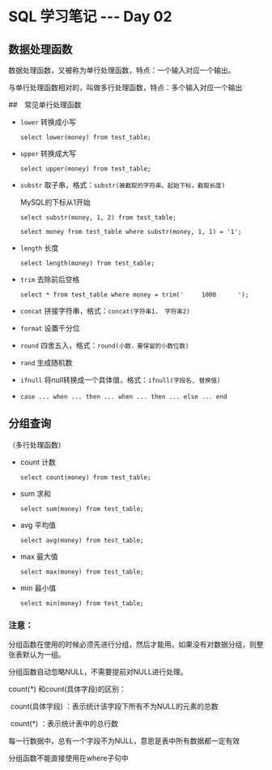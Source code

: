 # SQL 学习笔记 --- Day 02

## 数据处理函数

数据处理函数，又被称为单行处理函数，特点：一个输入对应一个输出。

与单行处理函数相对的，叫做多行处理函数，特点：多个输入对应一个输出

##　常见单行处理函数

* `lower` 转换成小写

  `select lower(money) from test_table;`

* `upper` 转换成大写

  `select upper(money) from test_table;`

* `substr` 取子串，格式：`substr(被截取的字符串，起始下标，截取长度)`

  MySQL的下标从1开始

  `select substr(money, 1, 2) from test_table;`

  `select money from test_table where substr(money, 1, 1) = '1';`

* `length` 长度

  `select length(money) from test_table;`

* `trim` 去除前后空格

  `select * from test_table where money = trim('     1000      ');`

* `concat` 拼接字符串，格式：`concat(字符串1， 字符串2)`
* `format` 设置千分位
* `round` 四舍五入，格式：`round(小数，要保留的小数位数)`
* `rand` 生成随机数
* `ifnull` 将null转换成一个具体值，格式：`ifnull(字段名, 替换值)`
* `case ... when ... then ... when ... then ... else ... end`

## 分组查询

（多行处理函数）

* count 计数

  `select count(money) from test_table;`

* sum 求和

  `select sum(money) from test_table;`

* avg 平均值

  `select avg(money) from test_table;`

* max 最大值

  `select max(money) from test_table;`

* min 最小值

  `select min(money) from test_table;`

### 注意：

分组函数在使用的时候必须先进行分组，然后才能用。如果没有对数据分组，则整张表默认为一组。

分组函数自动忽略NULL，不需要提前对NULL进行处理。

count(*) 和count(具体字段)的区别：

​	count(具体字段) ：表示统计该字段下所有不为NULL的元素的总数

​	count(*) ：表示统计表中的总行数

每一行数据中，总有一个字段不为NULL，意思是表中所有数据都一定有效

分组函数不能直接使用在where子句中